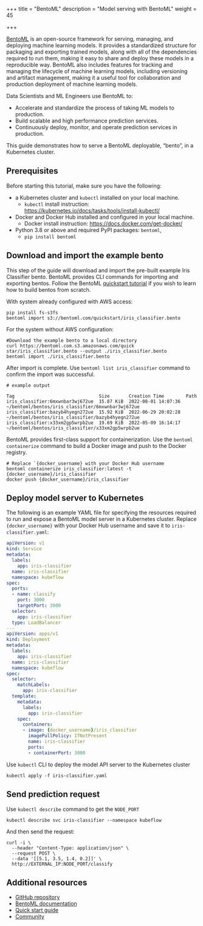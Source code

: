 +++
title = "BentoML"
description = "Model serving with BentoML"
weight = 45

+++


[BentoML](https://bentoml.org) is an open-source framework for serving, managing, and deploying machine learning models. It provides a standardized structure for packaging and exporting trained models, along with all of the dependencies required to run them, making it easy to share and deploy these models in a reproducible way. BentoML also includes features for tracking and managing the lifecycle of machine learning models, including versioning and artifact management, making it a useful tool for collaboration and production deployment of machine learning models.

Data Scientists and ML Engineers use BentoML to:

* Accelerate and standardize the process of taking ML models to production.
* Build scalable and high performance prediction services.
* Continuously deploy, monitor, and operate prediction services in production.

This guide demonstrates how to serve a BentoML deployable, “bento”, in a Kubernetes cluster.


## Prerequisites

Before starting this tutorial, make sure you have the following:

* a Kubernetes cluster and `kubectl` installed on your local machine.
    * `kubectl` install instruction: https://kubernetes.io/docs/tasks/tools/install-kubectl/
* Docker and Docker Hub installed and configured in your local machine.
    * Docker install instruction: https://docs.docker.com/get-docker/
* Python 3.8 or above and required PyPI packages: `bentoml`,
    * ```pip install bentoml```


## Download and import the example bento
This step of the guide will download and import the pre-built example Iris Classifier bento. BentoML provides CLI commands for importing and exporting bentos. Follow the BentoML [quickstart tutorial](https://docs.bentoml.org/en/latest/tutorial.html) if you wish to learn how to build bentos from scratch.

With system already configured with AWS access:
```
pip install fs-s3fs
bentoml import s3://bentoml.com/quickstart/iris_classifier.bento
```

For the system without AWS configuration:
```
#Download the example bento to a local directory
curl https://bentoml.com.s3.amazonaws.com/quick star/iris_classifier.bento --output ./iris_classifier.bento
bentoml import ./iris_classifier.bento
```
After import is complete. Use `bentoml list iris_classifier` command to confirm the import was successful.
```
# example output

Tag                               Size       Creation Time        Path
iris_classifier:6mxwnbar3wj672ue  15.87 KiB  2022-08-01 14:07:36  ~/bentoml/bentos/iris_classifier/6mxwnbar3wj672ue
iris_classifier:bazyb4hyegn272ue  15.92 KiB  2022-06-29 20:02:28  ~/bentoml/bentos/iris_classifier/bazyb4hyegn272ue
iris_classifier:x33xm2gp5wrpb2ue  19.69 KiB  2022-05-09 16:14:17  ~/bentoml/bentos/iris_classifier/x33xm2gp5wrpb2ue
```

BentoML provides first-class support for containerization. Use the `bentoml containerize` command to build a Docker image and push to the Docker registry.
```
# Replace `{docker_username} with your Docker Hub username
bentoml containerize iris_classifier:latest -t {docker_username}/iris_classifier
docker push {docker_username}/iris_classifier
```


## Deploy model server to Kubernetes

The following is an example YAML file for specifying the resources required to run and
expose a BentoML model server in a Kubernetes cluster. Replace `{docker_username}`
with your Docker Hub username and save it to `iris-classifier.yaml`:

```yaml
apiVersion: v1
kind: Service
metadata:
  labels:
    app: iris-classifier
  name: iris-classifier
  namespace: kubeflow
spec:
  ports:
  - name: classify
    port: 3000
    targetPort: 3000
  selector:
    app: iris-classifier
  type: LoadBalancer
---
apiVersion: apps/v1
kind: Deployment
metadata:
  labels:
    app: iris-classifier
  name: iris-classifier
  namespace: kubeflow
spec:
  selector:
    matchLabels:
      app: iris-classifier
  template:
    metadata:
      labels:
        app: iris-classifier
    spec:
      containers:
      - image: {docker_username}/iris_classifier
        imagePullPolicy: IfNotPresent
        name: iris-classifier
        ports:
        - containerPort: 3000
```

Use `kubectl` CLI to deploy the model API server to the Kubernetes cluster

```shell
kubectl apply -f iris-classifier.yaml
```

## Send prediction request

Use `kubectl describe` command to get the `NODE_PORT`

```shell
kubectl describe svc iris-classifier --namespace kubeflow
```

And then send the request:

```shell
curl -i \
  --header "Content-Type: application/json" \
  --request POST \
  --data '[[5.1, 3.5, 1.4, 0.2]]' \
  http://EXTERNAL_IP:NODE_PORT/classify
```

## Additional resources

* [GitHub repository](https://github.com/bentoml/BentoML)
* [BentoML documentation](https://docs.bentoml.org)
* [Quick start guide](https://docs.bentoml.org/en/latest/quickstart.html)
* [Community](https://l.linklyhq.com/l/ktIc)

